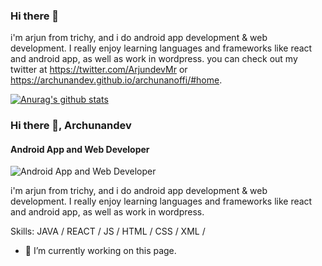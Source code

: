 ### Hi there 👋

i'm arjun from trichy, and i do android app development & web development. I really enjoy learning languages and frameworks like react and android app, as well as work in wordpress. you can check out my twitter at https://twitter.com/ArjundevMr or https://archunandev.github.io/archunanoffi/#home.

[![Anurag's github stats](https://github-readme-stats.vercel.app/api?username=archunandev)](https://github.com/anuraghazra/github-readme-stats)


### Hi there 👋, Archunandev
#### Android App and Web Developer
![Android App and Web Developer](https://arturssmirnovs.github.io/github-profile-readme-generator/images/banner.png)

i'm arjun from trichy, and i do android app development & web development. I really enjoy learning languages and frameworks like react and android app, as well as work in wordpress.

Skills: JAVA / REACT / JS / HTML / CSS / XML /

- 🔭 I’m currently working on this page. 
























<!--
**Archunandev/archunandev** is a ✨ _special_ ✨ repository because its `README.md` (this file) appears on your GitHub profile.

Here are some ideas to get you started:

- 🔭 I’m currently working on ...
- 🌱 I’m currently learning ...
- 👯 I’m looking to collaborate on ...
- 🤔 I’m looking for help with ...
- 💬 Ask me about ...
- 📫 How to reach me: ...
- 😄 Pronouns: ...
- ⚡ Fun fact: ...
-->
